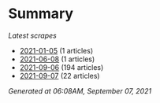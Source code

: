 # Summary
*Latest scrapes*
* [2021-01-05](https://github.com/nuuuwan/news_lk/blob/data/news_lk.2021-01-05.json) (1 articles)
* [2021-06-08](https://github.com/nuuuwan/news_lk/blob/data/news_lk.2021-06-08.json) (1 articles)
* [2021-09-06](https://github.com/nuuuwan/news_lk/blob/data/news_lk.2021-09-06.json) (194 articles)
* [2021-09-07](https://github.com/nuuuwan/news_lk/blob/data/news_lk.2021-09-07.json) (22 articles)

*Generated at 06:08AM, September 07, 2021*